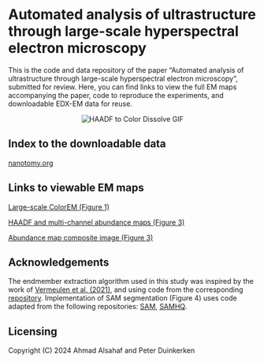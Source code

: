 # Automated analysis of ultrastructure through large-scale hyperspectral electron microscopy
This is the code and data repository of the paper “Automated analysis of ultrastructure through large-scale hyperspectral electron microscopy”, submitted for review. Here, you can find links to view the full EM maps accompanying the paper, code to reproduce the experiments, and downloadable EDX-EM data for reuse.

<div align="center">
  <img src="https://github.com/amjams/HyperspectralEDX/blob/main/data/HAADFtoColorDissolve.gif" alt="HAADF to Color Dissolve GIF">
</div>

Index to the downloadable data
---------
[nanotomy.org](http://www.nanotomy.org/PW/temp03/Duinkerken2024SUB/index.html)

Links to viewable EM maps
---------
[Large-scale ColorEM (Figure 1)](http://www.nanotomy.org/avivator/?image_url=http://www.nanotomy.org/PW/temp03/Duinkerken2024SUB/figures/fig1/Figure1_Multichannel.ome.tif)

[HAADF and multi-channel abundance maps (Figure 3)](http://www.nanotomy.org/avivator/?image_url=http://www.nanotomy.org/PW/temp03/Duinkerken2024SUB/figures/fig3/Figure3_Multichannel.ome.tif)

[Abundance map composite image (Figure 3)](http://www.nanotomy.org/avivator/?image_url=http://www.nanotomy.org/PW/temp03/Duinkerken2024SUB/figures/fig2/Multicolor.ome.tiff)



Acknowledgements
---------
The endmember extraction algorithm used in this study was inspired by the work of [Vermeulen et al. (2021)](https://www.sciencedirect.com/science/article/abs/pii/S1386142521001232), and using code from the corresponding [repository](https://github.com/NU-ACCESS/UMAP). Implementation of SAM segmentation (Figure 4) uses code adapted from the following repositories: [SAM](https://github.com/facebookresearch/segment-anything), [SAMHQ](https://github.com/SysCV/sam-hq).   

Licensing
---------

Copyright (C) 2024 Ahmad Alsahaf and Peter Duinkerken
